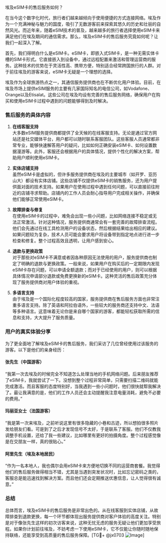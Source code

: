埃及eSIM卡的售后服务如何？

在当今这个数字化时代，旅行者们越来越倾向于使用便捷的方式连接网络。埃及作为一个充满神秘与魅力的国度，吸引了无数游客前来探索其悠久的历史和壮丽的自然风光。而近年来，随着eSIM技术的普及，越来越多的旅行者选择使用eSIM卡来满足他们在埃及期间的通信需求。那么，埃及eSIM卡的售后服务究竟如何呢？让我们一起深入了解。

首先，我们得明白什么是eSIM卡。eSIM卡，即嵌入式SIM卡，是一种无需实体卡槽的SIM卡形式。它直接嵌入到设备中，通过远程配置来激活和管理运营商的服务。这种技术的优势在于灵活性高、携带方便，特别适合经常跨国旅行的人群。对于前往埃及的游客来说，eSIM卡无疑是一个理想的选择。

埃及作为全球旅游热点之一，其通信服务提供商也在不断优化用户体验。目前，在埃及市场上提供eSIM服务的主要有几家国际知名的电信公司，如Vodafone、Orange以及Etisalat。这些公司在埃及均设有完善的售后服务网络，确保用户在购买和使用eSIM卡过程中遇到的问题能够得到及时解决。

### 售后服务的具体内容

1. **在线客服支持**  
   大多数eSIM服务提供商都提供了全天候的在线客服支持。无论是通过官方网站还是社交媒体平台，用户都可以随时联系客服团队。这些客服人员通常都非常专业，能够快速解答用户的疑问，比如如何正确安装eSIM卡、如何设置数据漫游等。此外，客服还会根据用户的具体情况，提供个性化的解决方案，帮助用户顺利使用eSIM卡。

2. **实体店铺支持**  
   虽然eSIM卡是虚拟的，但许多服务提供商在埃及的主要城市（如开罗、亚历山大）都设有实体店铺。这些店铺不仅提供eSIM卡的销售服务，还为用户提供面对面的技术支持。如果用户在使用过程中遇到任何问题，可以直接前往附近的店铺寻求帮助。店铺内的工作人员会耐心指导用户完成相关操作，并确保他们能够正常使用eSIM卡。

3. **故障排查与修复**  
   在使用eSIM卡的过程中，难免会出现一些小问题，比如网络连接不稳定或无法正常激活。针对这种情况，服务提供商通常会有一套完善的故障排查流程。他们会先通过在线工具检测用户的设备状态，然后根据结果给出相应的建议。如果问题较为复杂，技术人员可能会要求用户将设备带到指定地点进行进一步检查和修复。整个过程高效且透明，让用户感到安心。

4. **退款与更换政策**  
   对于那些对eSIM卡不满意或者因各种原因无法使用的用户，服务提供商也制定了明确的退款与更换政策。一般来说，如果用户在购买后的一定期限内发现eSIM卡存在问题，可以申请全额退款；而对于已经使用的用户，则可以根据具体情况申请部分退款或免费更换新的eSIM卡。这种灵活的售后政策充分体现了服务提供商对用户体验的重视。

5. **多语言支持**  
   由于埃及是一个国际化程度较高的国家，服务提供商在售后服务方面也非常注重多语言支持。除了英语和阿拉伯语外，一些较大的服务商还支持中文、法语等多种语言。这意味着无论你是来自哪个国家的游客，都能轻松获取所需的信息和支持，大大提升了服务质量。

### 用户的真实体验分享

为了更全面地了解埃及eSIM卡的售后服务，我们采访了几位曾经使用过该服务的游客。以下是他们的亲身经历：

#### 张先生（中国游客）
“我第一次去埃及的时候完全不知道怎么处理当地的手机网络问题。后来朋友推荐了eSIM卡，我就尝试了一下。没想到整个过程非常简单，只需要扫描二维码就能完成激活。而且客服的态度特别好，当我遇到一些小问题时，他们很快就帮我解决了。最让我满意的是，他们的工作人员还会主动提醒我注意电量消耗，避免不必要的费用。”

#### 玛丽亚女士（法国游客）
“我是第一次来埃及，之前听说这里有很多隐藏的小巷和古迹，所以想拍很多照片发给朋友们看。可是到了之后才发现信号不太好，于是联系了客服。他们不仅教我调整手机设置，还给了我一些建议，比如哪里有更好的拍摄角度。整个过程感觉像是在交朋友一样，真的很贴心。”

#### 阿里先生（埃及本地居民）
“作为一名本地人，我也偶尔会用eSIM卡来方便地切换不同的运营商套餐。我觉得他们的售后服务做得相当不错，尤其是当遇到突发状况时，比如忘记密码之类的，客服总是能迅速找到解决方案。而且他们还会定期推送优惠信息，让人觉得很有诚意。”

### 总结

总体而言，埃及eSIM卡的售后服务是非常出色的。从在线客服到实体店铺，从故障排查到退款更换，每一个环节都体现出服务提供商对客户体验的高度关注。特别是对于像张先生这样的初次访客来说，这种无忧无虑的服务无疑让他们更加享受旅程。如果你计划前往埃及，不妨考虑一下使用eSIM卡，它不仅能让你随时随地保持联络，还能享受到高质量的售后服务保障。[TG💪+ @jx0703 ![Image](https://github.com/user-attachments/assets/dbca1d08-cadb-493c-b0ec-ad6f7a83f270)]
